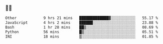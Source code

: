 ### 👨‍💻

<!--START_SECTION:waka-->

```txt
Other            9 hrs 21 mins   █████████████▓░░░░░░░░░░░   55.17 %
JavaScript       4 hrs 2 mins    ██████░░░░░░░░░░░░░░░░░░░   23.88 %
Bash             1 hr 28 mins    ██▒░░░░░░░░░░░░░░░░░░░░░░   08.69 %
Python           56 mins         █▒░░░░░░░░░░░░░░░░░░░░░░░   05.51 %
INI              18 mins         ▒░░░░░░░░░░░░░░░░░░░░░░░░   01.85 %
```

<!--END_SECTION:waka-->
